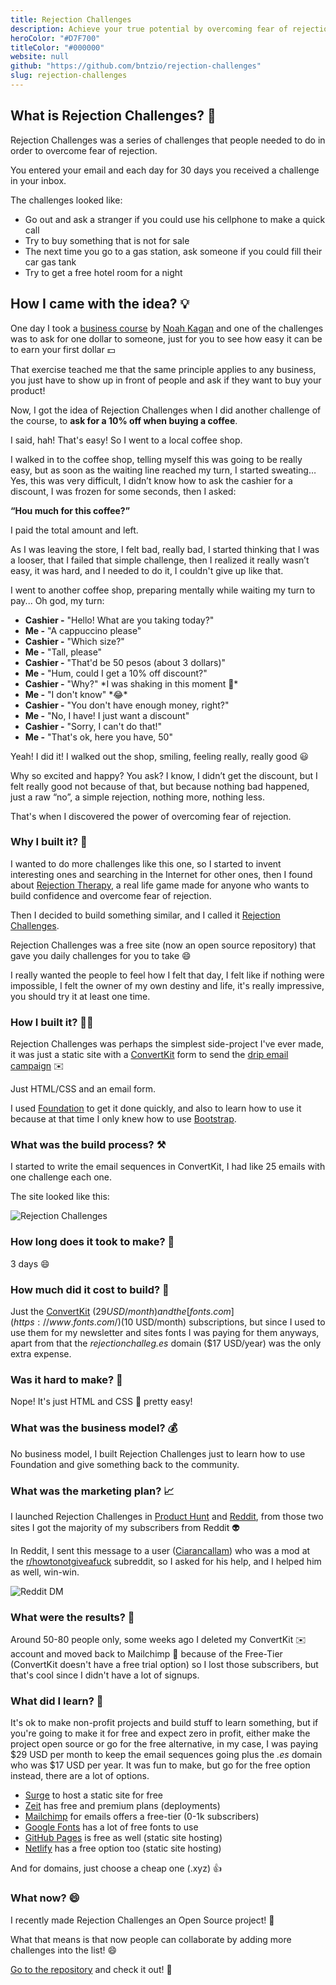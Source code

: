 ```yaml
---
title: Rejection Challenges
description: Achieve your true potential by overcoming fear of rejection
heroColor: "#D7F700"
titleColor: "#000000"
website: null
github: "https://github.com/bntzio/rejection-challenges"
slug: rejection-challenges
---
```


## What is Rejection Challenges? 🤔
Rejection Challenges was a series of challenges that people needed to do in order to overcome fear of rejection.

You entered your email and each day for 30 days you received a challenge in your inbox.

The challenges looked like:

* Go out and ask a stranger if you could use his cellphone to make a quick call
* Try to buy something that is not for sale
* The next time you go to a gas station, ask someone if you could fill their car gas tank
* Try to get a free hotel room for a night

## How I came with the idea? 💡
One day I took a [business course](https://appsumo.com/how-to-make-your-first-dollar/) by [Noah Kagan](https://twitter.com/noahkagan) and one of the challenges was to ask for one dollar to someone, just for you to see how easy it can be to earn your first dollar 💵

That exercise teached me that the same principle applies to any business, you just have to show up in front of people and ask if they want to buy your product!

Now, I got the idea of Rejection Challenges when I did another challenge of the course, to **ask for a 10% off when buying a coffee**.

I said, hah! That's easy! So I went to a local coffee shop.

I walked in to the coffee shop, telling myself this was going to be really easy, but as soon as the waiting line reached my turn, I started sweating… Yes, this was very difficult, I didn’t know how to ask the cashier for a discount, I was frozen for some seconds, then I asked:

**“Hou much for this coffee?”**

I paid the total amount and left.

As I was leaving the store, I felt bad, really bad, I started thinking that I was a looser, that I failed that simple challenge, then I realized it really wasn’t easy, it was hard, and I needed to do it, I couldn't give up like that.

I went to another coffee shop, preparing mentally while waiting my turn to pay... Oh god, my turn:

- **Cashier -** "Hello! What are you taking today?"
- **Me -** "A cappuccino please"
- **Cashier -** "Which size?"
- **Me -** "Tall, please"
- **Cashier -** "That'd be 50 pesos (about 3 dollars)"
- **Me -** "Hum, could I get a 10% off discount?"
- **Cashier -** "Why?" \*I was shaking in this moment 👋\*
- **Me -** "I don't know" \*😂\*
- **Cashier -** "You don't have enough money, right?"
- **Me -** "No, I have! I just want a discount"
- **Cashier -** "Sorry, I can't do that!"
- **Me -** "That's ok, here you have, 50"

Yeah! I did it! I walked out the shop, smiling, feeling really, really good 😃

Why so excited and happy? You ask? I know, I didn’t get the discount, but I felt really good not because of that, but because nothing bad happened, just a raw “no”, a simple rejection, nothing more, nothing less.

That's when I discovered the power of overcoming fear of rejection.

### Why I built it? 🙂
I wanted to do more challenges like this one, so I started to invent interesting ones and searching in the Internet for other ones, then I found about [Rejection Therapy](https://www.rejectiontherapy.com/), a real life game made for anyone who wants to build confidence and overcome fear of rejection.

Then I decided to build something similar, and I called it [Rejection Challenges](https://github.com/bntzio/rejection-challenges).

Rejection Challenges was a free site (now an open source repository) that gave you daily challenges for you to take 😄

I really wanted the people to feel how I felt that day, I felt like if nothing were impossible, I felt the owner of my own destiny and life, it's really impressive, you should try it at least one time.

### How I built it? 👨‍💻
Rejection Challenges was perhaps the simplest side-project I've ever made, it was just a static site with a [ConvertKit](https://convertkit.com/) form to send the [drip email campaign](https://en.wikipedia.org/wiki/Drip_marketing) ✉️

Just HTML/CSS and an email form.

I used [Foundation](https://foundation.zurb.com/sites.html) to get it done quickly, and also to learn how to use it because at that time I only knew how to use [Bootstrap](https://getbootstrap.com/).

### What was the build process? ⚒️
I started to write the email sequences in ConvertKit, I had like 25 emails with one challenge each one.

The site looked like this:

![Rejection Challenges](https://bntz.io/static/assets/images/content/rejection-challenges.png)

### How long does it took to make? 📆
3 days 😄

### How much did it cost to build? 💸
Just the [ConvertKit](https://convertkit.com/) ($29 USD/month) and the [fonts.com](https://www.fonts.com/) ($10 USD/month) subscriptions, but since I used to use them for my newsletter and sites fonts I was paying for them anyways, apart from that the *rejectionchalleg.es* domain ($17 USD/year) was the only extra expense.

### Was it hard to make? 🙈
Nope! It's just HTML and CSS 🙂 pretty easy!

### What was the business model? 💰
No business model, I built Rejection Challenges just to learn how to use Foundation and give something back to the community.

### What was the marketing plan? 📈
I launched Rejection Challenges in [Product Hunt](https://www.producthunt.com/posts/rejection-challenges) and [Reddit](https://www.reddit.com/r/howtonotgiveafuck/comments/5ak3ho/rejection_challenges/), from those two sites I got the majority of my subscribers from Reddit 👽 

In Reddit, I sent this message to a user ([Ciarancallam](https://www.reddit.com/user/Ciarancallam/)) who was a mod at the [r/howtonotgiveafuck](https://www.reddit.com/r/howtonotgiveafuck/) subreddit, so I asked for his help, and I helped him as well, win-win.

![Reddit DM](https://bntz.io/static/assets/images/content/rejection-challenges-reddit-dm.png)

### What were the results? 😬
Around 50-80 people only, some weeks ago I deleted my ConvertKit ✉️ account and moved back to Mailchimp 🙊 because of the Free-Tier (ConvertKit doesn't have a free trial option) so I lost those subscribers, but that's cool since I didn't have a lot of signups.

### What did I learn? 🙌
It's ok to make non-profit projects and build stuff to learn something, but if you're going to make it for free and expect zero in profit, either make the project open source or go for the free alternative, in my case, I was paying $29 USD per month to keep the email sequences going plus the *.es* domain who was $17 USD per year. It was fun to make, but go for the free option instead, there are a lot of options.

* [Surge](https://surge.sh/) to host a static site for free
* [Zeit](https://zeit.co/) has free and premium plans (deployments)
* [Mailchimp](https://mailchimp.com/) for emails offers a free-tier (0-1k subscribers)
* [Google Fonts](https://fonts.google.com/) has a lot of free fonts to use
* [GitHub Pages](https://pages.github.com/) is free as well (static site hosting)
* [Netlify](https://www.netlify.com/) has a free option too (static site hosting)

And for domains, just choose a cheap one (.xyz) 👍

### What now? 😄
I recently made Rejection Challenges an Open Source project! 🙌

What that means is that now people can collaborate by adding more challenges into the list! 😄

[Go to the repository](https://github.com/bntzio/rejection-challenges) and check it out! 🙂
